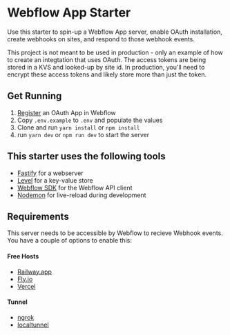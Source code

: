 # Webflow App Starter

Use this starter to spin-up a Webflow App server, enable OAuth installation, create webhooks on sites, and respond to those webhook events.

This project is not meant to be used in production - only an example of how to create an integtation that uses OAuth. The access tokens are being stored in a KVS and looked-up by site id. In production, you'll need to encrypt these access tokens and likely store more than just the token.

## Get Running

1. [Register](https://developers.webflow.com/#oauth-applications) an OAuth App in Webflow
2. Copy `.env.example` to `.env` and populate the values
3. Clone and run `yarn install` or `npm install`
4. run `yarn dev` or `npm run dev` to start the server

## This starter uses the following tools

- [Fastify](https://www.fastify.io/) for a webserver
- [Level](https://github.com/Level/level) for a key-value store
- [Webflow SDK](https://github.com/webflow/js-webflow-api) for the Webflow API client
- [Nodemon](https://nodemon.io/) for live-reload during development

## Requirements

This server needs to be accessible by Webflow to recieve Webhook events. You have a couple of options to enable this:

#### Free Hosts

- [Railway.app](https://railway.app/)
- [Fly.io](https://fly.io/)
- [Vercel](https://vercel.com/)

#### Tunnel

- [ngrok](https://ngrok.com/)
- [localtunnel](https://theboroer.github.io/localtunnel-www/)
